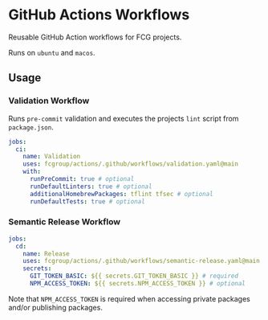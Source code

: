 # GitHub Actions Workflows

Reusable GitHub Action workflows for FCG projects.

Runs on `ubuntu` and `macos`.

## Usage

### Validation Workflow

Runs `pre-commit` validation and executes the projects `lint` script from `package.json`.

```yaml
jobs:
  ci:
    name: Validation
    uses: fcgroup/actions/.github/workflows/validation.yaml@main
    with:
      runPreCommit: true # optional
      runDefaultLinters: true # optional
      additionalHomebrewPackages: tflint tfsec # optional
      runDefaultTests: true # optional
```

### Semantic Release Workflow

```yaml
jobs:
  cd:
    name: Release
    uses: fcgroup/actions/.github/workflows/semantic-release.yaml@main
    secrets:
      GIT_TOKEN_BASIC: ${{ secrets.GIT_TOKEN_BASIC }} # required
      NPM_ACCESS_TOKEN: ${{ secrets.NPM_ACCESS_TOKEN }} # optional
```

Note that `NPM_ACCESS_TOKEN` is required when accessing private packages and/or publishing packages.
